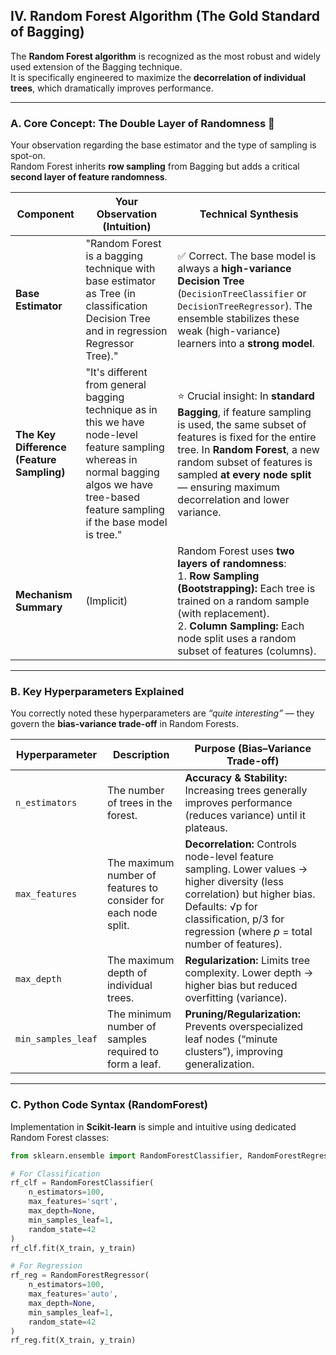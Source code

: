 ## IV. Random Forest Algorithm (The Gold Standard of Bagging)

The **Random Forest algorithm** is recognized as the most robust and widely used extension of the Bagging technique.  
It is specifically engineered to maximize the **decorrelation of individual trees**, which dramatically improves performance.

---

### **A. Core Concept: The Double Layer of Randomness 🌲**

Your observation regarding the base estimator and the type of sampling is spot-on.  
Random Forest inherits **row sampling** from Bagging but adds a critical **second layer of feature randomness**.

| Component | Your Observation (Intuition) | Technical Synthesis |
|------------|-----------------------------|---------------------|
| **Base Estimator** | "Random Forest is a bagging technique with base estimator as Tree (in classification Decision Tree and in regression Regressor Tree)." | ✅ Correct. The base model is always a **high-variance Decision Tree** (`DecisionTreeClassifier` or `DecisionTreeRegressor`). The ensemble stabilizes these weak (high-variance) learners into a **strong model**. |
| **The Key Difference (Feature Sampling)** | "It's different from general bagging technique as in this we have node-level feature sampling whereas in normal bagging algos we have tree-based feature sampling if the base model is tree." | ⭐ Crucial insight: In **standard Bagging**, if feature sampling is used, the same subset of features is fixed for the entire tree. In **Random Forest**, a new random subset of features is sampled **at every node split** — ensuring maximum decorrelation and lower variance. |
| **Mechanism Summary** | (Implicit) | Random Forest uses **two layers of randomness**:<br>1. **Row Sampling (Bootstrapping):** Each tree is trained on a random sample (with replacement).<br>2. **Column Sampling:** Each node split uses a random subset of features (columns). |

---

### **B. Key Hyperparameters Explained**

You correctly noted these hyperparameters are *“quite interesting”* — they govern the **bias-variance trade-off** in Random Forests.

| **Hyperparameter** | **Description** | **Purpose (Bias–Variance Trade-off)** |
|---------------------|----------------|--------------------------------------|
| `n_estimators` | The number of trees in the forest. | **Accuracy & Stability:** Increasing trees generally improves performance (reduces variance) until it plateaus. |
| `max_features` | The maximum number of features to consider for each node split. | **Decorrelation:** Controls node-level feature sampling. Lower values → higher diversity (less correlation) but higher bias.<br>Defaults: √p for classification, p/3 for regression (where *p* = total number of features). |
| `max_depth` | The maximum depth of individual trees. | **Regularization:** Limits tree complexity. Lower depth → higher bias but reduced overfitting (variance). |
| `min_samples_leaf` | The minimum number of samples required to form a leaf. | **Pruning/Regularization:** Prevents overspecialized leaf nodes (“minute clusters”), improving generalization. |

---

### **C. Python Code Syntax (RandomForest)**

Implementation in **Scikit-learn** is simple and intuitive using dedicated Random Forest classes:

```python
from sklearn.ensemble import RandomForestClassifier, RandomForestRegressor

# For Classification
rf_clf = RandomForestClassifier(
    n_estimators=100,
    max_features='sqrt',
    max_depth=None,
    min_samples_leaf=1,
    random_state=42
)
rf_clf.fit(X_train, y_train)

# For Regression
rf_reg = RandomForestRegressor(
    n_estimators=100,
    max_features='auto',
    max_depth=None,
    min_samples_leaf=1,
    random_state=42
)
rf_reg.fit(X_train, y_train)
